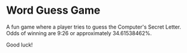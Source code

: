 # Word Guess Game
A fun game where a player tries to guess the Computer's Secret Letter.
Odds of winning are 9:26 or approximately 34.61538462%.

Good luck!

